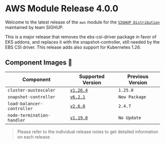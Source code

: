 # AWS Module Release 4.0.0

Welcome to the latest release of the `aws` module for the [`SIGHUP Distribution`](https://github.com/sighupio/fury-distribution) maintained by team SIGHUP.

This is a major release that removes the ebs-csi-driver package in favor of EKS addons, and replaces it with the snapshot-controller, still needed by the EBS CSI driver.
This release adds also support for Kubernetes 1.26.

## Component Images 🚢

| Component                  | Supported Version                                                                               | Previous Version |
| -------------------------- | ----------------------------------------------------------------------------------------------- | ---------------- |
| `cluster-austoscaler`      | [`v1.26.4`](https://github.com/kubernetes/autoscaler/releases/tag/cluster-autoscaler-1.26.4)    | `1.25.0`         |
| `snapshot-controller`      | [`v6.2.1`](https://github.com/kubernetes-csi/external-snapshotter/releases/tag/v6.2.1)          | `New Package`    |
| `load-balancer-controller` | [`v2.6.0`](https://github.com/kubernetes-sigs/aws-load-balancer-controller/releases/tag/v2.6.0) | `2.4.7`          |
| `node-termination-handler` | [`v1.19.0`](https://github.com/aws/aws-node-termination-handler/releases/tag/v1.19.0)           | `No Update`      |

> Please refer to the individual release notes to get detailed information on each release.

<!-- Links -->
